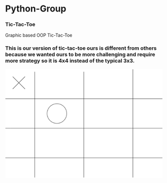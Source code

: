 # Python-Group



### Tic-Tac-Toe
Graphic based OOP Tic-Tac-Toe

### This is our version of tic-tac-toe ours is different from others because we wanted ours to be more challenging and require more strategy so it is 4x4 instead of the typical 3x3.

![Running Tic-Tac-Toe](https://github.com/anaghafari/Python-Group/blob/main/Images/tic-tac-toe.drawio.png?raw=true)
